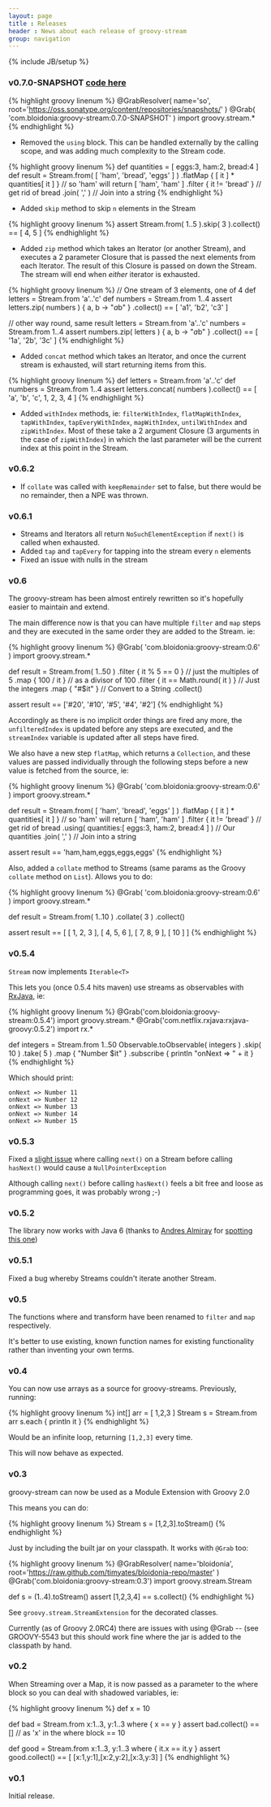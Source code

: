 ```yaml
---
layout: page
title : Releases
header : News about each release of groovy-stream
group: navigation
---
```

{% include JB/setup %}

### v0.7.0-SNAPSHOT [code here](https://github.com/timyates/groovy-stream/tree/development)

{% highlight groovy linenum %}
@GrabResolver( name='so', root='https://oss.sonatype.org/content/repositories/snapshots/' )
@Grab( 'com.bloidonia:groovy-stream:0.7.0-SNAPSHOT' )
import groovy.stream.*
{% endhighlight %}

 - Removed the `using` block. This can be handled externally by the calling scope, and was adding much complexity to the Stream code.

{% highlight groovy linenum %}
def quantities = [ eggs:3, ham:2, bread:4 ]
def result = Stream.from( [ 'ham', 'bread', 'eggs' ] )
                   .flatMap { [ it ] * quantities[ it ] }          // so 'ham' will return [ 'ham', 'ham' ]
                   .filter { it != 'bread' }                       // get rid of bread
                   .join( ',' )                                    // Join into a string
{% endhighlight %}

 - Added `skip` method to skip `n` elements in the Stream

{% highlight groovy linenum %}
assert Stream.from( 1..5 ).skip( 3 ).collect() == [ 4, 5 ]
{% endhighlight %}

 - Added `zip` method which takes an Iterator (or another Stream), and executes a 2 parameter Closure that is passed the next elements from each Iterator. The result of this Closure is passed on down the Stream. The stream will end when *either* iterator is exhausted.

{% highlight groovy linenum %}
// One stream of 3 elements, one of 4
def letters = Stream.from 'a'..'c'
def numbers = Stream.from 1..4
assert letters.zip( numbers ) { a, b -> "$a$b" }
              .collect() == [ 'a1', 'b2', 'c3' ]


// other way round, same result
letters = Stream.from 'a'..'c'
numbers = Stream.from 1..4
assert numbers.zip( letters ) { a, b -> "$a$b" }
              .collect() == [ '1a', '2b', '3c' ]
{% endhighlight %}


 - Added `concat` method which takes an Iterator, and once the current stream is exhausted, will start returning items from this.

{% highlight groovy linenum %}
def letters = Stream.from 'a'..'c'
def numbers = Stream.from 1..4
assert letters.concat( numbers ).collect() == [ 'a', 'b', 'c', 1, 2, 3, 4 ]
{% endhighlight %}
    
 - Added `withIndex` methods, ie: `filterWithIndex`, `flatMapWithIndex`, `tapWithIndex`, `tapEveryWithIndex`, `mapWithIndex`, `untilWithIndex` and `zipWithIndex`.  Most of these take a 2 argument Closure (3 arguments in the case of `zipWithIndex`) in which the last parameter will be the current index at this point in the Stream.
 
### v0.6.2

- If `collate` was called with `keepRemainder` set to false, but there would be
    no remainder, then a NPE was thrown.

### v0.6.1

- Streams and Iterators all return `NoSuchElementException` if `next()` is called when exhausted.
- Added `tap` and `tapEvery` for tapping into the stream every `n` elements
- Fixed an issue with nulls in the stream

### v0.6

The groovy-stream has been almost entirely rewritten so it's hopefully easier to maintain and extend.

The main difference now is that you can have multiple `filter` and `map` steps and they are executed
in the same order they are added to the Stream.  ie:

{% highlight groovy linenum %}
@Grab( 'com.bloidonia:groovy-stream:0.6' )
import groovy.stream.*

def result = Stream.from( 1..50 )
                                     .filter { it % 5 == 0 }            // just the multiples of 5
                                     .map    { 100 / it    }            // as a divisor of 100
                                     .filter { it == Math.round( it ) } // Just the integers
                                     .map    { "#$it" }                 // Convert to a String
                                     .collect()

assert result == ['#20', '#10', '#5', '#4', '#2']
{% endhighlight %}

Accordingly as there is no implicit order things are fired any more, the `unfilteredIndex` is updated
before any steps are executed, and the `streamIndex` variable is updated after all steps have fired.

We also have a new step `flatMap`, which returns a `Collection`, and these values are passed individually
through the following steps before a new value is fetched from the source, ie:

{% highlight groovy linenum %}
@Grab( 'com.bloidonia:groovy-stream:0.6' )
import groovy.stream.*

def result = Stream.from( [ 'ham', 'bread', 'eggs' ] )
                   .flatMap { [ it ] * quantities[ it ] }          // so 'ham' will return [ 'ham', 'ham' ]
                   .filter { it != 'bread' }                       // get rid of bread
                   .using( quantities:[ eggs:3, ham:2, bread:4 ] ) // Our quantities
                   .join( ',' )                                    // Join into a string

assert result == 'ham,ham,eggs,eggs,eggs'
{% endhighlight %}

Also, added a `collate` method to Streams (same params as the Groovy `collate` method on `List`).  Allows you to do:

{% highlight groovy linenum %}
@Grab( 'com.bloidonia:groovy-stream:0.6' )
import groovy.stream.*

def result = Stream.from( 1..10 )
                                     .collate( 3 )
                                     .collect()
                                     
assert result == [ [ 1, 2, 3 ], [ 4, 5, 6 ], [ 7, 8, 9 ], [ 10 ] ]
{% endhighlight %}

### v0.5.4

`Stream` now implements `Iterable<T>`

This lets you (once 0.5.4 hits maven) use streams as observables with [RxJava](https://github.com/Netflix/RxJava), ie:

{% highlight groovy linenum %}
@Grab('com.bloidonia:groovy-stream:0.5.4')
import groovy.stream.*
@Grab('com.netflix.rxjava:rxjava-groovy:0.5.2')
import rx.*

def integers = Stream.from 1..50
Observable.toObservable( integers )
                    .skip( 10 )
                    .take( 5 )
                    .map { "Number $it" }
                    .subscribe { println "onNext => " + it }
{% endhighlight %}

Which should print:

    onNext => Number 11
    onNext => Number 12
    onNext => Number 13
    onNext => Number 14
    onNext => Number 15
                    
### v0.5.3

Fixed a [slight issue](https://github.com/timyates/groovy-stream/issues/11) where calling `next()` on a Stream before calling `hasNext()` would cause a `NullPointerException`

Although calling `next()` before calling `hasNext()` feels a bit free and loose as programming goes, it was probably wrong ;-)

### v0.5.2

The library now works with Java 6 (thanks to [Andres Almiray](https://twitter.com/aalmiray) for [spotting this one](https://github.com/timyates/groovy-stream/issues/8))


### v0.5.1

Fixed a bug whereby Streams couldn't iterate another Stream.

### v0.5

The functions where and transform have been renamed to `filter` and `map` respectively.

It's better to use existing, known function names for existing functionality rather than inventing your own terms.

### v0.4

You can now use arrays as a source for groovy-streams. Previously, running:

{% highlight groovy linenum %}
int[] arr = [ 1,2,3 ]
Stream s = Stream.from arr
s.each { println it }
{% endhighlight %}

Would be an infinite loop, returning `[1,2,3]` every time.

This will now behave as expected.

### v0.3

groovy-stream can now be used as a Module Extension with Groovy 2.0

This means you can do:

{% highlight groovy linenum %}
Stream s = [1,2,3].toStream()
{% endhighlight %}

Just by including the built jar on your classpath. It works with `@Grab` too:

{% highlight groovy linenum %}
@GrabResolver( name='bloidonia', root='https://raw.github.com/timyates/bloidonia-repo/master' )
@Grab('com.bloidonia:groovy-stream:0.3')
import groovy.stream.Stream 

def s = (1..4).toStream()
assert [1,2,3,4] == s.collect()
{% endhighlight %}

See `groovy.stream.StreamExtension` for the decorated classes.

Currently (as of Groovy 2.0RC4) there are issues with using @Grab -- (see GROOVY-5543 but this should work fine where the jar is added to the classpath by hand.

### v0.2

When Streaming over a Map, it is now passed as a parameter to the where block so you can deal with shadowed variables, ie:

{% highlight groovy linenum %}
def x = 10

def bad = Stream.from x:1..3, y:1..3 where { x == y }
assert bad.collect() == [] // as 'x' in the where block == 10

def good = Stream.from x:1..3, y:1..3 where { it.x == it.y }
assert good.collect() == [ [x:1,y:1],[x:2,y:2],[x:3,y:3] ]
{% endhighlight %}

### v0.1

Initial release.
